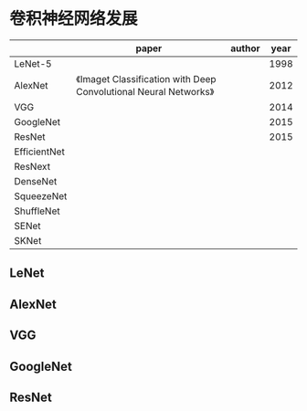 # 卷积神经网络发展

|              | paper                                                        | author | year |
| ------------ | ------------------------------------------------------------ | ------ | ---- |
| LeNet-5      |                                                              |        | 1998 |
| AlexNet      | 《Imaget Classification with Deep Convolutional Neural Networks》 |        | 2012 |
| VGG          |                                                              |        | 2014 |
| GoogleNet    |                                                              |        | 2015 |
| ResNet       |                                                              |        | 2015 |
| EfficientNet |                                                              |        |      |
| ResNext      |                                                              |        |      |
| DenseNet     |                                                              |        |      |
| SqueezeNet   |                                                              |        |      |
| ShuffleNet   |                                                              |        |      |
| SENet        |                                                              |        |      |
| SKNet        |                                                              |        |      |



## LeNet

## AlexNet

## VGG

## GoogleNet

## ResNet


